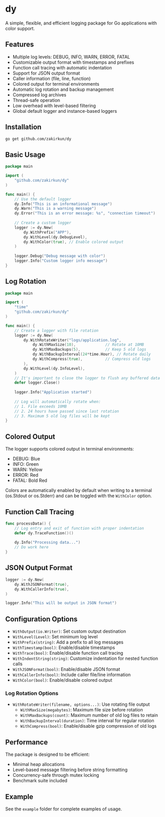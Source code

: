 # dy

A simple, flexible, and efficient logging package for Go applications with color support.

## Features

- Multiple log levels: DEBUG, INFO, WARN, ERROR, FATAL
- Customizable output format with timestamps and prefixes
- Function call tracing with automatic indentation
- Support for JSON output format
- Caller information (file, line, function)
- Colored output for terminal environments
- Automatic log rotation and backup management
- Compressed log archives
- Thread-safe operation
- Low overhead with level-based filtering
- Global default logger and instance-based loggers

## Installation

```bash
go get github.com/zakirkun/dy
```

## Basic Usage

```go
package main

import (
    "github.com/zakirkun/dy"
)

func main() {
    // Use the default logger
    dy.Info("This is an informational message")
    dy.Warn("This is a warning message")
    dy.Error("This is an error message: %s", "connection timeout")
    
    // Create a custom logger
    logger := dy.New(
        dy.WithPrefix("APP"),
        dy.WithLevel(dy.DebugLevel),
        dy.WithColor(true), // Enable colored output
    )
    
    logger.Debug("Debug message with color")
    logger.Info("Custom logger info message")
}
```

## Log Rotation

```go
package main

import (
    "time"
    "github.com/zakirkun/dy"
)

func main() {
    // Create a logger with file rotation
    logger := dy.New(
        dy.WithRotateWriter("logs/application.log", 
            dy.WithMaxSize(10),             // Rotate at 10MB
            dy.WithMaxBackups(5),           // Keep 5 old logs
            dy.WithBackupInterval(24*time.Hour), // Rotate daily
            dy.WithCompress(true),          // Compress old logs
        ),
        dy.WithLevel(dy.InfoLevel),
    )
    // It's important to close the logger to flush any buffered data
    defer logger.Close()
    
    logger.Info("Application started")
    
    // Log will automatically rotate when:
    // 1. File exceeds 10MB
    // 2. 24 hours have passed since last rotation
    // 3. Maximum 5 old log files will be kept
}
```

## Colored Output

The logger supports colored output in terminal environments:

- DEBUG: Blue
- INFO: Green
- WARN: Yellow
- ERROR: Red
- FATAL: Bold Red

Colors are automatically enabled by default when writing to a terminal (os.Stdout or os.Stderr) and can be toggled with the `WithColor` option.

## Function Call Tracing

```go
func processData() {
    // Log entry and exit of function with proper indentation
    defer dy.TraceFunction()()
    
    dy.Info("Processing data...")
    // Do work here
}
```

## JSON Output Format

```go
logger := dy.New(
    dy.WithJSONFormat(true),
    dy.WithCallerInfo(true),
)

logger.Info("This will be output in JSON format")
```

## Configuration Options

- `WithOutput(io.Writer)`: Set custom output destination
- `WithLevel(Level)`: Set minimum log level 
- `WithPrefix(string)`: Add a prefix to all log messages
- `WithTimestamp(bool)`: Enable/disable timestamps
- `WithTrace(bool)`: Enable/disable function call tracing
- `WithIndentString(string)`: Customize indentation for nested function calls
- `WithJSONFormat(bool)`: Enable/disable JSON format
- `WithCallerInfo(bool)`: Include caller file/line information
- `WithColor(bool)`: Enable/disable colored output

### Log Rotation Options

- `WithRotateWriter(filename, options...)`: Use rotating file output
  - `WithMaxSize(megabytes)`: Maximum file size before rotation
  - `WithMaxBackups(count)`: Maximum number of old log files to retain
  - `WithBackupInterval(duration)`: Time interval for regular rotation
  - `WithCompress(bool)`: Enable/disable gzip compression of old logs

## Performance

The package is designed to be efficient:

- Minimal heap allocations
- Level-based message filtering before string formatting
- Concurrency-safe through mutex locking
- Benchmark suite included

## Example

See the `example` folder for complete examples of usage.